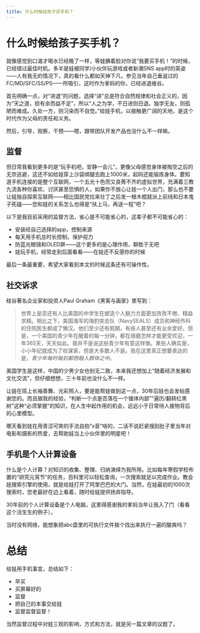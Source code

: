 ```yaml
---
title: 什么时候给孩子买手机？
---
```

# 什么时候给孩子买手机？

就像感觉到口渴才喝水已经晚了一样，等娃腆着脸对你说“我要买手机！”的时候，已经错过最佳时机。多半是娃被同学/小伙伴玩游戏或者新潮SNS app时的英姿——人有我无的情况下，真的看什么都如天神下凡，参见当年自己垂涎过的FC/MD/SFC/SS/PS——所吸引，这时作为爹妈的你，已经进退维谷。

首先明确一点，对“进退”的问题，选择“进”总是符合自然规律和社会正义的，因为“天之道，损有余而益不足”，所以“人之为学，不日进则日退。独学无友，则孤陋而难成。久处一方，则习染而不自觉。”给娃手机，以接触更广阔的天地，是这个时代作为父母的责任和义务。

然后，引导，观察，干预——嗯，跟带团队开发产品也没什么不一样嘛。

## 监督

但日常我看到更多的是“玩手机吧，安静一会儿”，更像父母感觉身体被掏空之后的无奈逃避，这还不如给娃穿上沙袋绑腿去跑上1000米，起码还能锻炼身体。要知道手机连接的是整个互联网，一个五光十色而又良莠不齐的虚拟世界，充满着三教九流各种你喜欢、讨厌甚至恐惧的人，如果你不放心让娃一个人出门，那么也不要让娃独自探索互联网——相比国民党拉来壮丁之后发一根木棍就派上前线和日本鬼子死磕——您和娃的关系怎么也得是“扶上马，再送一程”吧？

以下是我目前采用的监督方法，省心是不可能省心的，这辈子都不可能省心的：

* 安装经自己选择的app，控制来源
* 每天用手机总时长控制，保护视力
* 防蓝光眼镜和OLED屏——这个更多的是心理作用，聊胜于无吧
* 娃玩手机，经常走到后面看看——在娃还不反感你的时候

最后一条最重要，希望大家看到本文的时候这条还有可操作性。

## 社交诉求

硅谷著名企业家和投资人Paul Graham《黑客与画家》里写到：

> 世界上是否还有人比美国的中学生在塑造个人魅力方面更加孜孜不倦、精益求精。相比之下，美国海军的海豹突击队（NavySEALS）成员和神经外科的住院医生都成了懒汉。他们至少还有假期，有些人甚至还有业余爱好。但是，一个美国的青少年在醒着的每一分钟，都在琢磨怎样才能更受欢迎，一年365天，天天如此。我并不是说这些青少年有意这样做。某些人确实是，小小年纪就成为了权谋家，但是大多数人不是。我在这里真正想要表达的是，*青少年每时每刻都想融人群体之中*。

美国学生是这样，中国的少男少女也别无二致，本来我还想加上“随着经济发展和文化交流”，但仔细想想，三十年前也没什么不一样。

让娃在班上长袖善舞、光彩照人，要是能帮娃做到这一点，30年后娃也会发帖感谢您的。而且据我的经验，“判断一个点是否落在一个锥体内部”“遍历/翻转红黑树”这种“必须掌握”的知识，在人生中起作用的机会，远远小于日常待人接物背后的心里模型。

哪天看到娃在用青涩可笑的手法自拍“x音”啥的，二话不说赶紧搜刮肚子里当年对电影和摄影的热爱，去帮助娃当上小伙伴里的明星吧！

## 手机是个人计算设备

什么是个人计算？对知识的收集、整理、归纳演绎为我所用。比如每年寒假学校布置的“研究元宵节”的任务，百科里可以轻松查询，一次搜索就足以完成作业。教会娃搜索引擎的使用，就是给娃打开了阿里巴巴的大门。当然，在娃最初的1000次搜索时，您老最好在边上看着，随时给娃提供扬弃指导。

30年前的个人计算设备是个人电脑，这里得感谢我的爹妈当年让我入了门（看看这个活生生的例子）。

当时没有网络，能想象把abc盘里的可执行文件挨个找出来执行一遍的酸爽吗？

# 总结

给娃用手机事宜，总结如下：

* 早买
* 买屏幕好的
* 监督
* 把自己的本事交给娃
* 监督监督监督！

当然监督过程中对娃三观的影响，方式和方法，就是另一篇文章的议题了。

